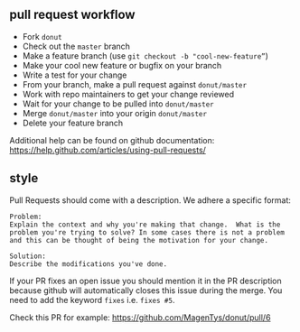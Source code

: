 ## pull request workflow

- Fork `donut`
- Check out the `master` branch
- Make a feature branch (use `git checkout -b "cool-new-feature”`)
- Make your cool new feature or bugfix on your branch
- Write a test for your change
- From your branch, make a pull request against `donut/master`
- Work with repo maintainers to get your change reviewed
- Wait for your change to be pulled into `donut/master`
- Merge  `donut/master` into your origin `donut/master`
- Delete your feature branch

Additional help can be found on github documentation:
https://help.github.com/articles/using-pull-requests/

## style 
Pull Requests should come with a description. We adhere a specific format:
```
Problem: 
Explain the context and why you're making that change.  What is the
problem you're trying to solve? In some cases there is not a problem
and this can be thought of being the motivation for your change.

Solution: 
Describe the modifications you've done.
```

If your PR fixes an open issue you should mention it in the PR description 
because github will automatically closes this issue during the merge. 
You need to add the keyword `fixes` i.e. `fixes #5`. 

Check this PR for example: https://github.com/MagenTys/donut/pull/6



